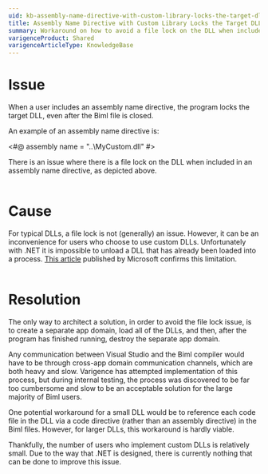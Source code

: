 ```yaml
---
uid: kb-assembly-name-directive-with-custom-library-locks-the-target-dll
title: Assembly Name Directive with Custom Library Locks the Target DLL
summary: Workaround on how to avoid a file lock on the DLL when included in an assembly name directive
varigenceProduct: Shared
varigenceArticleType: KnowledgeBase
---
```

# Issue

When a user includes an assembly name directive, the program locks the target DLL, even after the Biml file is closed.

An example of an assembly name directive is:  
  
<#@ assembly name = "..\\MyCustom.dll" #>  
  
There is an issue where there is a file lock on the DLL when included in an assembly name directive, as depicted above.   
 

# Cause

For typical DLLs, a file lock is not (generally) an issue. However, it can be an inconvenience for users who choose to use custom DLLs. Unfortunately with .NET it is impossible to unload a DLL that has already been loaded into a process. [This article](https://docs.microsoft.com/en-us/dotnet/csharp/programming-guide/concepts/assemblies-gac/how-to-load-and-unload-assemblies) published by Microsoft confirms this limitation.   
 

# Resolution

The only way to architect a solution, in order to avoid the file lock issue, is to create a separate app domain, load all of the DLLs, and then, after the program has finished running, destroy the separate app domain.

Any communication between Visual Studio and the Biml compiler would have to be through cross-app domain communication channels, which are both heavy and slow. Varigence has attempted implementation of this process, but during internal testing, the process was discovered to be far too cumbersome and slow to be an acceptable solution for the large majority of Biml users.

One potential workaround for a small DLL would be to reference each code file in the DLL via a code directive (rather than an assembly directive) in the Biml files. However, for larger DLLs, this workaround is hardly viable. 

Thankfully, the number of users who implement custom DLLs is relatively small. Due to the way that .NET is designed, there is currently nothing that can be done to improve this issue.
